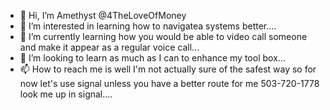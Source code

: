 - 👋 Hi, I’m Amethyst @4TheLoveOfMoney
- 👀 I’m interested in learning how to navigatea systems better....
- 🌱 I’m currently learning how you would be able to video call someone and make it appear as a regular voice call...
- 💞️ I’m looking to learn as much as I can to enhance my tool box...
- 📫 How to reach me is well I'm not actually sure of the safest way so for now let's use signal unless you have a better route for me 503-720-1778 look me up in signal....

<!---
4TheLoveOfMoney/4TheLoveOfMoney is a ✨ special ✨ repository because its `README.md` (this file) appears on your GitHub profile.
You can click the Preview link to take a look at your changes.
--->
